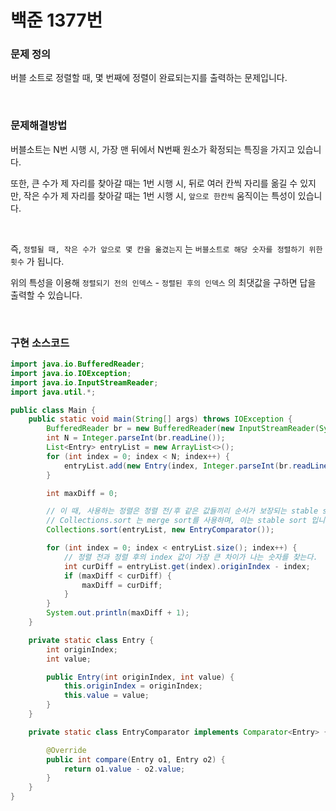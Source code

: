 # 백준 1377번

### 문제 정의

버블 소트로 정렬할 때, 몇 번째에 정렬이 완료되는지를 출력하는 문제입니다.

<br>

### 문제해결방법

버블소트는 N번 시행 시, 가장 맨 뒤에서 N번째 원소가 확정되는 특징을 가지고 있습니다.

또한, 큰 수가 제 자리를 찾아갈 때는 1번 시행 시, 뒤로 여러 칸씩 자리를 옮길 수 있지만, 작은 수가 제 자리를 찾아갈 때는 1번 시행 시, `앞으로 한칸씩` 움직이는 특성이 있습니다.

<br>

즉, `정렬될 때, 작은 수가 앞으로 몇 칸을 옮겼는지` 는 `버블소트로 해당 숫자를 정렬하기 위한 횟수` 가 됩니다.

위의 특성을 이용해 `정렬되기 전의 인덱스` - `정렬된 후의 인덱스` 의 최댓값을 구하면 답을 출력할 수 있습니다.

<br>

### 구현 소스코드

```java
import java.io.BufferedReader;
import java.io.IOException;
import java.io.InputStreamReader;
import java.util.*;

public class Main {
    public static void main(String[] args) throws IOException {
        BufferedReader br = new BufferedReader(new InputStreamReader(System.in));
        int N = Integer.parseInt(br.readLine());
        List<Entry> entryList = new ArrayList<>();
        for (int index = 0; index < N; index++) {
            entryList.add(new Entry(index, Integer.parseInt(br.readLine())));
        }

        int maxDiff = 0;

        // 이 때, 사용하는 정렬은 정렬 전/후 같은 값들끼리 순서가 보장되는 stable sort 입니다.
        // Collections.sort 는 merge sort를 사용하며, 이는 stable sort 입니다.
        Collections.sort(entryList, new EntryComparator());

        for (int index = 0; index < entryList.size(); index++) {
            // 정렬 전과 정렬 후의 index 값이 가장 큰 차이가 나는 숫자를 찾는다.
            int curDiff = entryList.get(index).originIndex - index;
            if (maxDiff < curDiff) {
                maxDiff = curDiff;
            }
        }
        System.out.println(maxDiff + 1);
    }

    private static class Entry {
        int originIndex;
        int value;

        public Entry(int originIndex, int value) {
            this.originIndex = originIndex;
            this.value = value;
        }
    }

    private static class EntryComparator implements Comparator<Entry> {

        @Override
        public int compare(Entry o1, Entry o2) {
            return o1.value - o2.value;
        }
    }
}
```

